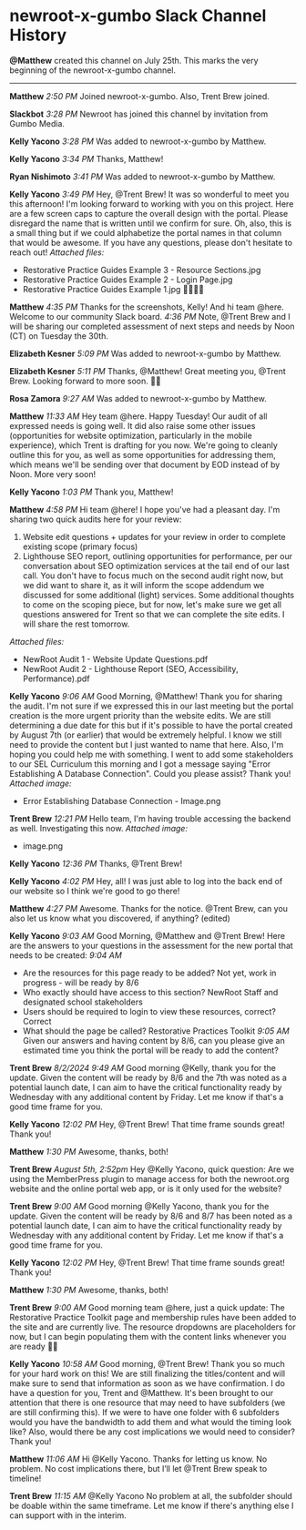 # newroot-x-gumbo Slack Channel History

**@Matthew** created this channel on July 25th. This marks the very beginning of the newroot-x-gumbo channel.

---

**Matthew**
*2:50 PM*
Joined newroot-x-gumbo. Also, Trent Brew joined.

**Slackbot**
*3:28 PM*
Newroot has joined this channel by invitation from Gumbo Media.

**Kelly Yacono**
*3:28 PM*
Was added to newroot-x-gumbo by Matthew.

**Kelly Yacono**
*3:34 PM*
Thanks, Matthew!

**Ryan Nishimoto**
*3:41 PM*
Was added to newroot-x-gumbo by Matthew.

**Kelly Yacono**
*3:49 PM*
Hey, @Trent Brew! It was so wonderful to meet you this afternoon! I'm looking forward to working with you on this project. Here are a few screen caps to capture the overall design with the portal. Please disregard the name that is written until we confirm for sure. Oh, also, this is a small thing but if we could alphabetize the portal names in that column that would be awesome. If you have any questions, please don't hesitate to reach out!
*Attached files:*
- Restorative Practice Guides Example 3 - Resource Sections.jpg
- Restorative Practice Guides Example 2 - Login Page.jpg
- Restorative Practice Guides Example 1.jpg
🙏🏾👍🏾

**Matthew**
*4:35 PM*
Thanks for the screenshots, Kelly! And hi team @here. Welcome to our community Slack board.
*4:36 PM*
Note, @Trent Brew and I will be sharing our completed assessment of next steps and needs by Noon (CT) on Tuesday the 30th.

**Elizabeth Kesner**
*5:09 PM*
Was added to newroot-x-gumbo by Matthew.

**Elizabeth Kesner**
*5:11 PM*
Thanks, @Matthew! Great meeting you, @Trent Brew. Looking forward to more soon. 🙏🏾

**Rosa Zamora**
*9:27 AM*
Was added to newroot-x-gumbo by Matthew.

**Matthew**
*11:33 AM*
Hey team @here. Happy Tuesday! Our audit of all expressed needs is going well. It did also raise some other issues (opportunities for website optimization, particularly in the mobile experience), which Trent is drafting for you now. We're going to cleanly outline this for you, as well as some opportunities for addressing them, which means we'll be sending over that document by EOD instead of by Noon. More very soon!

**Kelly Yacono**
*1:03 PM*
Thank you, Matthew!

**Matthew**
*4:58 PM*
Hi team @here! I hope you've had a pleasant day. I'm sharing two quick audits here for your review:
1. Website edit questions + updates for your review in order to complete existing scope (primary focus)
2. Lighthouse SEO report, outlining opportunities for performance, per our conversation about SEO optimization services at the tail end of our last call.
You don't have to focus much on the second audit right now, but we did want to share it, as it will inform the scope addendum we discussed for some additional (light) services. Some additional thoughts to come on the scoping piece, but for now, let's make sure we get all questions answered for Trent so that we can complete the site edits. I will share the rest tomorrow.

*Attached files:*
- NewRoot Audit 1 - Website Update Questions.pdf
- NewRoot Audit 2 - Lighthouse Report (SEO, Accessibility, Performance).pdf

**Kelly Yacono**
*9:06 AM*
Good Morning, @Matthew! Thank you for sharing the audit. I'm not sure if we expressed this in our last meeting but the portal creation is the more urgent priority than the website edits. We are still determining a due date for this but if it's possible to have the portal created by August 7th (or earlier) that would be extremely helpful. I know we still need to provide the content but I just wanted to name that here. Also, I'm hoping you could help me with something. I went to add some stakeholders to our SEL Curriculum this morning and I got a message saying "Error Establishing A Database Connection". Could you please assist? Thank you!
*Attached image:*
- Error Establishing Database Connection - Image.png

**Trent Brew**
*12:21 PM*
Hello team, I'm having trouble accessing the backend as well. Investigating this now.
*Attached image:*
- image.png

**Kelly Yacono**
*12:36 PM*
Thanks, @Trent Brew!

**Kelly Yacono**
*4:02 PM*
Hey, all! I was just able to log into the back end of our website so I think we're good to go there!

**Matthew**
*4:27 PM*
Awesome. Thanks for the notice. @Trent Brew, can you also let us know what you discovered, if anything? (edited)

**Kelly Yacono**
*9:03 AM*
Good Morning, @Matthew and @Trent Brew! Here are the answers to your questions in the assessment for the new portal that needs to be created:
*9:04 AM*
- Are the resources for this page ready to be added? Not yet, work in progress - will be ready by 8/6
- Who exactly should have access to this section? NewRoot Staff and designated school stakeholders
- Users should be required to login to view these resources, correct? Correct
- What should the page be called? Restorative Practices Toolkit
*9:05 AM*
Given our answers and having content by 8/6, can you please give an estimated time you think the portal will be ready to add the content?

**Trent Brew**
*8/2/2024 9:49 AM*
Good morning @Kelly, thank you for the update. Given the content will be ready by 8/6 and the 7th was noted as a potential launch date, I can aim to have the critical functionality ready by Wednesday with any additional content by Friday. Let me know if that's a good time frame for you.

**Kelly Yacono**
*12:02 PM*
Hey, @Trent Brew! That time frame sounds great! Thank you!

**Matthew**
*1:30 PM*
Awesome, thanks, both!

**Trent Brew**
*August 5th, 2:52pm*
Hey @Kelly Yacono, quick question: Are we using the MemberPress plugin to manage access for both the newroot.org website and the online portal web app, or is it only used for the website?

**Trent Brew**
*9:00 AM*
Good morning @Kelly Yacono, thank you for the update. Given the content will be ready by 8/6 and 8/7 has been noted as a potential launch date, I can aim to have the critical functionality ready by Wednesday with any additional content by Friday. Let me know if that's a good time frame for you.

**Kelly Yacono**
*12:02 PM*
Hey, @Trent Brew! That time frame sounds great! Thank you!

**Matthew**
*1:30 PM*
Awesome, thanks, both!

**Trent Brew**
*9:00 AM*
Good morning team @here, just a quick update: The Restorative Practice Toolkit page and membership rules have been added to the site and are currently live. The resource dropdowns are placeholders for now, but I can begin populating them with the content links whenever you are ready 👍🏽

**Kelly Yacono**
*10:58 AM*
Good morning, @Trent Brew! Thank you so much for your hard work on this! We are still finalizing the titles/content and will make sure to send that information as soon as we have confirmation. I do have a question for you, Trent and @Matthew. It's been brought to our attention that there is one resource that may need to have subfolders (we are still confirming this). If we were to have one folder with 6 subfolders would you have the bandwidth to add them and what would the timing look like? Also, would there be any cost implications we would need to consider? Thank you!

**Matthew**
*11:06 AM*
Hi @Kelly Yacono. Thanks for letting us know. No problem. No cost implications there, but I’ll let @Trent Brew speak to timeline!

**Trent Brew**
*11:15 AM*
@Kelly Yacono No problem at all, the subfolder should be doable within the same timeframe. Let me know if there's anything else I can support with in the interim.
